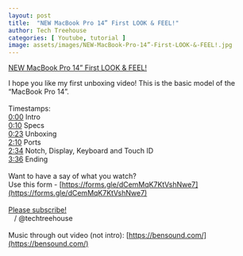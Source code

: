 ```yaml
---
layout: post
title:  "NEW MacBook Pro 14” First LOOK & FEEL!"
author: Tech Treehouse
categories: [ Youtube, tutorial ]
image: assets/images/NEW-MacBook-Pro-14”-First-LOOK-&-FEEL!.jpg
---
```


[NEW MacBook Pro 14” First LOOK & FEEL!](https://youtube.com/watch?v=2X4lby6IImw)

I hope you like my first unboxing video! This is the basic model of the “MacBook Pro 14”. <br><br>Timestamps:<br>[0:00](https://youtube.com/watch?v=2X4lby6IImw&t=0) Intro<br>[0:10](https://youtube.com/watch?v=2X4lby6IImw&t=10) Specs<br>[0:23](https://youtube.com/watch?v=2X4lby6IImw&t=23) Unboxing<br>[2:10](https://youtube.com/watch?v=2X4lby6IImw&t=130) Ports<br>[2:34](https://youtube.com/watch?v=2X4lby6IImw&t=154) Notch, Display, Keyboard and Touch ID<br>[3:36](https://youtube.com/watch?v=2X4lby6IImw&t=216) Ending<br><br>Want to have a say of what you watch?<br>Use this form - [https://forms.gle/dCemMqK7KtVshNwe7](https://forms.gle/dCemMqK7KtVshNwe7)<br><br>[Please subscribe!](https://youtube.com/techtreehouse/?sub_confirmation=1)<br>   / @techtreehouse  <br><br>Music through out video (not intro): [https://bensound.com/](https://bensound.com/)

